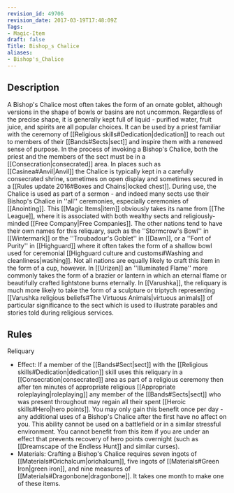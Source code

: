 ```yaml
---
revision_id: 49706
revision_date: 2017-03-19T17:48:09Z
Tags:
- Magic-Item
draft: false
Title: Bishop_s Chalice
aliases:
- Bishop's_Chalice
---
```

## Description
A Bishop's Chalice most often takes the form of an ornate goblet, although versions in the shape of bowls or basins are not uncommon. Regardless of the precise shape, it is generally kept full of liquid - purified water, fruit juice, and spirits are all popular choices. It can be used by a priest familiar with the ceremony of [[Religious skills#Dedication|dedication]] to reach out to members of their [[Bands#Sects|sect]] and inspire them with a renewed sense of purpose. In the process of invoking a Bishop's Chalice, both the priest and the members of the sect must be in a [[Consecration|consecrated]] area. In places such as [[Casinea#Anvil|Anvil]] the Chalice is typically kept in a carefully consecrated shrine, sometimes on open display and sometimes secured in a [[Rules update 2016#Boxes and Chains|locked chest]]. During use, the Chalice is used as part of a sermon - and indeed many sects use their Bishop's Chalice in ''all'' ceremonies, especially ceremonies of [[Anointing]].
This [[Magic Items|item]] obviously takes its name from [[The League]], where it is associated with both wealthy sects and religiously-minded [[Free Company|Free Companies]]. The other nations tend to have their own names for this reliquary, such as the ''Stormcrow's Bowl'' in [[Wintermark]] or the ''Troubadour's Goblet'' in [[Dawn]], or a ''Font of Purity'' in [[Highguard]] where it often takes the form of a shallow bowl used for ceremonial [[Highguard culture and customs#Washing and cleanliness|washing]]. Not all nations are equally likely to craft this item in the form of a cup, however. In [[Urizen]] an ''Illuminated Flame'' more commonly takes the form of a brazier or lantern in which an eternal flame or beautifully crafted lightstone burns eternally. In [[Varushka]], the reliquary is much more likely to take the form of a sculpture or triptych representing [[Varushka religious beliefs#The Virtuous Animals|virtuous animals]] of particular significance to the sect which is used to illustrate parables and stories told during religious services.
## Rules
Reliquary
* Effect: If a member of the [[Bands#Sect|sect]] with the [[Religious skills#Dedication|dedication]] skill uses this reliquary in a [[Consecration|consecrated]] area as part of a religious ceremony then after ten minutes of appropriate religious [[Appropriate roleplaying|roleplaying]] any member of the [[Bands#Sects|sect]] who was present throughout may regain all their spent [[Heroic skills#Hero|hero points]]. You may only gain this benefit once per day - any additional uses of a Bishop's Chalice after the first have no affect on you. This ability cannot be used on a battlefield or in a similar stressful environment. You cannot benefit from this item if you are under an effect that prevents recovery of hero points overnight (such as [[Dreamscape of the Endless Hunt]] and similar curses).
* Materials: Crafting a Bishop's Chalice requires seven ingots of [[Materials#Orichalcum|orichalcum]], five ingots of [[Materials#Green Iron|green iron]], and nine measures of [[Materials#Dragonbone|dragonbone]]. It takes one month to make one of these items.